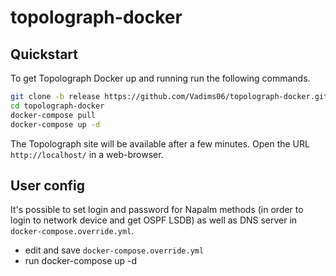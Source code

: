# topolograph-docker
## Quickstart

To get Topolograph Docker up and running run the following commands.

```bash
git clone -b release https://github.com/Vadims06/topolograph-docker.git
cd topolograph-docker
docker-compose pull
docker-compose up -d
```

The Topolograph site will be available after a few minutes.
Open the URL `http://localhost/` in a web-browser.

## User config
It's possible to set login and password for Napalm methods (in order to login to network device and get OSPF LSDB) as well as DNS server in `docker-compose.override.yml`.
* edit and save `docker-compose.override.yml`
* run docker-compose up -d

